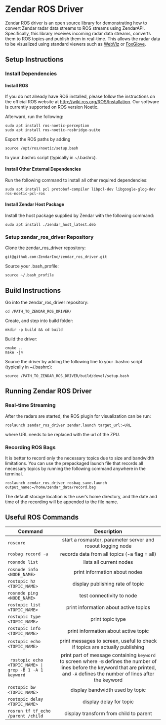 # Zendar ROS Driver
Zendar ROS driver is an open source library for demonstrating how to convert Zendar radar data streams to ROS streams using ZendarAPI. Specifically, this library receives incoming radar data streams, converts them to ROS topics and publish them in real-time. This allows the radar data to be visualized using standard viewers such as [WebViz](https://webviz.io/) or [FoxGlove](https://foxglove.dev/).

## Setup Instructions
### Install Dependencies

#### Install ROS

If you do not already have ROS installed, please follow the instructions on the official ROS website at http://wiki.ros.org/ROS/Installation. Our software is currently supported on ROS version Noetic.

Afterward, run the following:
```
sudo apt install ros-noetic-perception
sudo apt install ros-noetic-rosbridge-suite 
```
Export the ROS paths by adding 
```
source /opt/ros/noetic/setup.bash
```
to your .bashrc script (typically in ~/.bashrc).

#### Install Other External Dependencies
Run the following command to install all other required dependencies: 
```
sudo apt install pcl protobuf-compiler libpcl-dev libgoogle-glog-dev ros-noetic-pcl-ros
```

#### Install Zendar Host Package
Install the host package supplied by Zendar with the following command:
```
sudo apt install ./zendar_host_latest.deb
```

### Setup zendar_ros_driver Repository
Clone the zendar_ros_driver repository:
```
git@github.com:ZendarInc/zendar_ros_driver.git
```
Source your .bash_profile:
```
source ~/.bash_profile
```
## Build Instructions
Go into the zendar_ros_driver repository:
```
cd /PATH_TO_ZENDAR_ROS_DRIVER/
```
Create, and step into build folder:
```
mkdir -p build && cd build
```
Build the driver:
```
cmake ..
make -j4
```
Source the driver by adding the following line to your .bashrc script (typically in ~/.bashrc):
```
source /PATH_TO_ZENDAR_ROS_DRIVER/build/devel/setup.bash
```

## Running Zendar ROS Driver
### Real-time Streaming
After the radars are started, the ROS plugin for visualization can be run:
```
roslaunch zendar_ros_driver zendar.launch target_url:=URL
```
where URL needs to be replaced with the url of the ZPU.

### Recording ROS Bags
It is better to record only the necessary topics due to size and bandwidth limitations. 
You can use the prepackaged launch file that records all necessary topics by running the following command anywhere in the terminal.
```
roslaunch zendar_ros_driver rosbag_save.launch output_name:=/home/zendar_data/record.bag
```
The default storage location is the user’s home directory, and the date and time of the recording will be appended to the file name.

## Useful ROS Commands

| Command                                                                |                                                                                       Description                                                                                        |
|------------------------------------------------------------------------|:----------------------------------------------------------------------------------------------------------------------------------------------------------------------------------------:|
| `roscore`                                                              |                                                            start a rosmaster, parameter server and <br/> rosout logging node                                                             |
| `rosbag record -a`                                                     |                                                                       records data from all topics (-a flag = all)                                                                       |
| `rosnode list`                                                         |                                                                                 lists all current nodes                                                                                  |
| `rosnode info <NODE_NAME>`                                             |                                                                              print information about nodes                                                                               |
| `rostopic hz <TOPIC_NAME>`                                             |                                                                             display publishing rate of topic                                                                             |
| `rosnode ping <NODE_NAME>`                                             |                                                                                test connectivity to node                                                                                 |
| `rostopic list <TOPIC_NAME>`                                           |                                                                          print information about active topics                                                                           |
| `rostopic type <TOPIC_NAME>`                                           |                                                                                     print topic type                                                                                     |
| `rostopic info <TOPIC_NAME>`                                           |                                                                           print information about active topic                                                                           |
| `rostopic echo <TOPIC_NAME>`                                           |                                                       print messages to screen, useful to check if topics are actually publishing                                                        |
| <code> rostopic echo <TOPIC_NAME> &vert; grep -B 1 -A 1 keyword</code> | print part of message containing `keyword` to screen where `-B` defines the number of lines before the keyword that are printed, and  `-A` defines the number of lines after the keyword |
| `rostopic bw <TOPIC_NAME>`                                             |                                                                             display bandwidth used by topic                                                                              |
| `rostopic delay <TOPIC_NAME>`                                          |                                                                                 display delay for topic                                                                                  |
| `rosrun tf tf_echo /parent /child`                                     |                                                                          display transform from child to parent                                                                          |